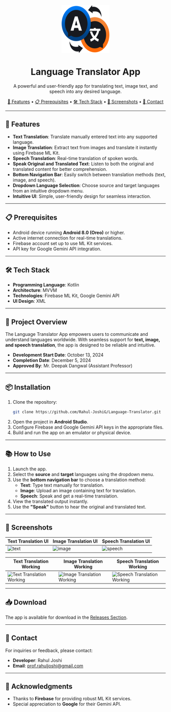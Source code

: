 <div align="center">
    <img src="https://github.com/Rahul-JoshiG/Language-Translator/blob/master/app/src/main/res/drawable/app_logo.png" alt="App Logo" style="width: 150px; height: 150px;" />
</div>

<h1 align="center">Language Translator App</h1>

<p align="center">
    A powerful and user-friendly app for translating text, image text, and speech into any desired language.
</p>

<div align="center">
    <a href="#features">🚀 Features</a> • 
    <a href="#prerequisites">📋 Prerequisites</a> • 
    <a href="#tech-stack">🛠️ Tech Stack</a> • 
    <a href="#screenshots">📸 Screenshots</a> • 
    <a href="#contact">📧 Contact</a>
</div>

---

## 🚀 Features

- **Text Translation**: Translate manually entered text into any supported language.
- **Image Translation**: Extract text from images and translate it instantly using Firebase ML Kit.
- **Speech Translation**: Real-time translation of spoken words.
- **Speak Original and Translated Text**: Listen to both the original and translated content for better comprehension.
- **Bottom Navigation Bar**: Easily switch between translation methods (text, image, and speech).
- **Dropdown Language Selection**: Choose source and target languages from an intuitive dropdown menu.
- **Intuitive UI**: Simple, user-friendly design for seamless interaction.

---

## 📋 Prerequisites

- Android device running **Android 8.0 (Oreo)** or higher.
- Active internet connection for real-time translations.
- Firebase account set up to use ML Kit services.
- API key for Google Gemini API integration.

---

## 🛠️ Tech Stack

- **Programming Language**: Kotlin  
- **Architecture**: MVVM  
- **Technologies**: Firebase ML Kit, Google Gemini API  
- **UI Design**: XML  

---

## 📄 Project Overview

The Language Translator App empowers users to communicate and understand languages worldwide. With seamless support for **text, image, and speech translation**, the app is designed to be reliable and intuitive.  
- **Development Start Date**: October 13, 2024  
- **Completion Date**: December 5, 2024  
- **Approved By**: Mr. Deepak Dangwal (Assistant Professor)

---

## 📦 Installation

1. Clone the repository:
    ```bash
    git clone https://github.com/Rahul-JoshiG/Language-Translator.git
    ```
2. Open the project in **Android Studio**.
3. Configure Firebase and Google Gemini API keys in the appropriate files.
4. Build and run the app on an emulator or physical device.

---

## 📚 How to Use

1. Launch the app.
2. Select the **source** and **target** languages using the dropdown menu.
3. Use the **bottom navigation bar** to choose a translation method:
    - **Text**: Type text manually for translation.
    - **Image**: Upload an image containing text for translation.
    - **Speech**: Speak and get a real-time translation.
4. View the translated output instantly.
5. Use the **"Speak"** button to hear the original and translated text.

---

## 📸 Screenshots

| **Text Translation UI** | **Image Translation UI** | **Speech Translation UI** |
|--------------------------|--------------------------|---------------------------|
| ![text](https://github.com/user-attachments/assets/b42837c8-d27d-4ead-944a-b1abb209b034) | ![image](https://github.com/user-attachments/assets/d324b058-8623-49a0-8a6f-edd9e3444d76) | ![speech](https://github.com/user-attachments/assets/b2a4ee76-2e7f-4d9a-ad1b-fda08036af8a) |

| **Text Translation Working** | **Image Translation Working** | **Speech Translation Working** |
|-------------------------------|-------------------------------|--------------------------------|
| ![Text Translation Working](https://github.com/user-attachments/assets/89a37f59-f657-48a5-8615-83f86e07e710) | ![Image Translation Working](https://github.com/user-attachments/assets/a2a0613c-ba3a-4508-a7ea-ea732553058e) | ![Speech Translation Working](https://github.com/user-attachments/assets/f5e21d10-5093-4575-b4a6-b893b28408f9) |


---

## 📥 Download

The app is available for download in the [Releases Section](https://github.com/Rahul-JoshiG/Language-Translator/releases).

---

## 📧 Contact

For inquiries or feedback, please contact:  
- **Developer**: Rahul Joshi  
- **Email**: [prof.rahuljoshi@gmail.com](mailto:prof.rahuljoshi@gmail.com)

---

## 🎉 Acknowledgments

- Thanks to **Firebase** for providing robust ML Kit services.
- Special appreciation to **Google** for their Gemini API.

[//]: # (Optional License Section)  
